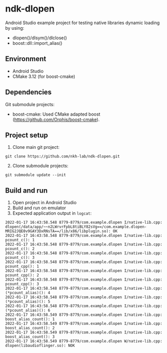 # ndk-dlopen
Android Studio example project for testing native libraries dynamic loading by using:
- dlopen()/dlsym()/dlclose()
- boost::dll::import_alias()

## Environment
- Android Studio
- CMake 3.12 (for boost-cmake)

## Dependencies
Git submodule projects:
- boost-cmake: Used CMake adapted boost (https://github.com/Orphis/boost-cmake).

## Project setup
1. Clone main git project:
```
git clone https://github.com/nkh-lab/ndk-dlopen.git
```
2. Clone submodule projects:
```
git submodule update --init
```

## Build and run
1. Open project in Android Studio
2. Build and run on emulator 
3. Expected application output in `logcat`:
```
2022-01-17 16:43:58.548 8779-8779/com.example.dlopen I/native-lib.cpp: dlopen(/data/app/~~n2LWrvrFpbL8tiBLY82sVg==/com.example.dlopen-MRIG2JQE0v9GAY3DxRNsTA==/lib/x86/libplugin.so): OK
2022-01-17 16:43:58.548 8779-8779/com.example.dlopen I/native-lib.cpp: pcount_c(): 1
2022-01-17 16:43:58.548 8779-8779/com.example.dlopen I/native-lib.cpp: pcount_c(): 2
2022-01-17 16:43:58.548 8779-8779/com.example.dlopen I/native-lib.cpp: pcount_c(): 3
2022-01-17 16:43:58.548 8779-8779/com.example.dlopen I/native-lib.cpp: pcount_cpp(): 1
2022-01-17 16:43:58.548 8779-8779/com.example.dlopen I/native-lib.cpp: pcount_cpp(): 2
2022-01-17 16:43:58.548 8779-8779/com.example.dlopen I/native-lib.cpp: pcount_cpp(): 3
2022-01-17 16:43:58.548 8779-8779/com.example.dlopen I/native-lib.cpp: (*pcount_alias)(): 4
2022-01-17 16:43:58.548 8779-8779/com.example.dlopen I/native-lib.cpp: (*pcount_alias)(): 5
2022-01-17 16:43:58.548 8779-8779/com.example.dlopen I/native-lib.cpp: (*pcount_alias)(): 6
2022-01-17 16:43:58.549 8779-8779/com.example.dlopen I/native-lib.cpp: boost_alias_count(): 1
2022-01-17 16:43:58.549 8779-8779/com.example.dlopen I/native-lib.cpp: boost_alias_count(): 2
2022-01-17 16:43:58.549 8779-8779/com.example.dlopen I/native-lib.cpp: boost_alias_count(): 3
2022-01-17 16:43:58.549 8779-8779/com.example.dlopen W/native-lib.cpp: dlopen(libaudioflinger.so): NOK
```


